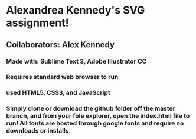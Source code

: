 # Alexandrea Kennedy's SVG assignment! 

## Collaborators: Alex Kennedy

### Made with: Sublime Text 3, Adobe Illustrator CC

### Requires standard web browser to run 

### used HTML5, CSS3, and JavaScript

### Simply clone or download the github folder off the master branch, and from your fole explorer, open the index.html file to run! All fonts are hosted through google fonts and require no downloads or installs. 